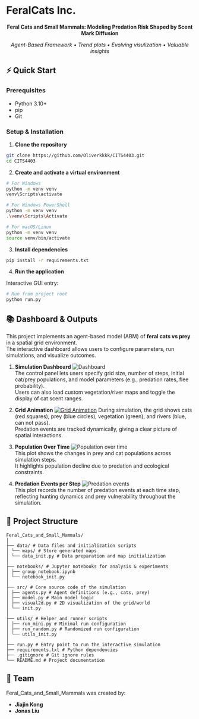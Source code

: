 # FeralCats Inc.

<p align="center">
  <b>Feral Cats and Small Mammals: Modeling Predation Risk Shaped by Scent Mark Diffusion</b>
</p>

<p align="center">
  <i>Agent-Based Framework • Trend plots • Evolving visulization • Valuable insights</i>
</p>

## ⚡ Quick Start

### Prerequisites

- Python 3.10+
- pip
- Git

### Setup & Installation

1. **Clone the repository**

```bash
git clone https://github.com/Oliverkkkk/CITS4403.git
cd CITS4403
```

2. **Create and activate a virtual environment**

```bash
# For Windows
python -m venv venv
venv\Scripts\activate

# For Windows PowerShell
python -m venv venv
.\venv\Scripts\Activate

# For macOS/Linux
python -m venv venv
source venv/bin/activate
```

3. **Install dependencies**

```bash
pip install -r requirements.txt
```

4. **Run the application**

Interactive GUI entry:
```bash
# Run from project root
python run.py
```

## 📚 Dashboard & Outputs

This project implements an agent-based model (ABM) of **feral cats vs prey** in a spatial grid environment.  
The interactive dashboard allows users to configure parameters, run simulations, and visualize outcomes.

1. **Simulation Dashboard**
![Dashboard](./data/materials/dashboard.png)  
The control panel lets users specify grid size, number of steps, initial cat/prey populations, and model parameters (e.g., predation rates, flee probability).  
Users can also load custom vegetation/river maps and toggle the display of cat scent ranges.

2. **Grid Animation**
[![Grid Animation](./data/materials/gridAnime.png)](./data/materials/2DAnime.mp4)
During simulation, the grid shows cats (red squares), prey (blue circles), vegetation (green), and rivers (blue, can not pass).  
Predation events are tracked dynamically, giving a clear picture of spatial interactions.

3. **Population Over Time**
![Population over time](./data/materials/output1.png)  
This plot shows the changes in prey and cat populations across simulation steps.  
It highlights population decline due to predation and ecological constraints.

4. **Predation Events per Step**
![Predation events](./data/materials/output2.png)  
This plot records the number of predation events at each time step, reflecting hunting dynamics and prey vulnerability throughout the simulation.

## 📂 Project Structure

```
Feral_Cats_and_Small_Mammals/
│
├── data/ # Data files and initialization scripts
│ └── maps/ # Store generated maps
│ └── data_init.py # Data preparation and map initialization
│
├── notebooks/ # Jupyter notebooks for analysis & experiments
│ ├── group_notebook.ipynb
│ └── notebook_init.py
│
├── src/ # Core source code of the simulation
│ ├── agents.py # Agent definitions (e.g., cats, prey)
│ ├── model.py # Main model logic
│ ├── visual2d.py # 2D visualization of the grid/world
│ └── init.py
│
├── utils/ # Helper and runner scripts
│ ├── run_mini.py # Minimal run configuration
│ ├── run_random.py # Randomized run configuration
│ └── utils_init.py
│
├── run.py # Entry point to run the interactive simulation
├── requirements.txt # Python dependencies
├── .gitignore # Git ignore rules
└── README.md # Project documentation
```

## 👥 Team

Feral_Cats_and_Small_Mammals was created by:

- **Jiajin Kong**
- **Jonas Liu**